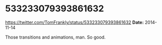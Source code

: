# 533233079393861632
https://twitter.com/TomFrankly/status/533233079393861632
**Date:** 2014-11-14

Those transitions and animations, man. So good.
